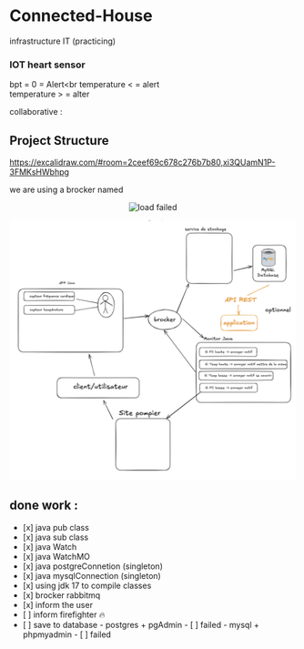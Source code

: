 # Connected-House
infrastructure IT (practicing)




### IOT heart sensor

bpt = 0 = Alert<br
temperature < = alert<br>
temperature > = alter<br>

collaborative : <br>

## Project Structure

https://excalidraw.com/#room=2ceef69c678c276b7b80,xi3QUamN1P-3FMKsHWbhpg

we are using a brocker named 

<div align="center">
  <img src="https://www.rabbitmq.com/img/rabbitmq-logo-with-name.svg" alt="load failed" style="max-width: 227px; height: auto;">
</div>



![not loaded](./imgs/first.png)

## done work :

  -    [x] java pub class
  -    [x] java sub class
  -    [x] java Watch
  -    [x] java WatchMO
  -    [x] java postgreConnetion (singleton)
  -    [x] java mysqlConnection (singleton)
  -    [x] using jdk 17 to compile classes
  -    [x] brocker rabbitmq
  -    [x] inform the user
  -    [ ] inform firefighter 🔥
  -    [ ] save to database
    - postgres + pgAdmin   -    [ ] failed
    - mysql + phpmyadmin   -    [ ] failed
    




<!--end-->
